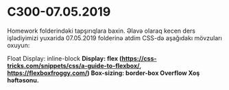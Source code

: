 # C300-07.05.2019
Homework folderindəki tapşırıqlara baxin.
Əlavə olaraq kecen ders işlədiyimizi yuxarida 07.05.2019 folderinə atdim
CSS-də aşağıdakı mövzuları oxuyun:

Float
Display: inline-block
<b>Display: flex (https://css-tricks.com/snippets/css/a-guide-to-flexbox/, 
<br>
https://flexboxfroggy.com/)<b>
Box-sizing: border-box
Overflow
Xoş həftəsonu.

